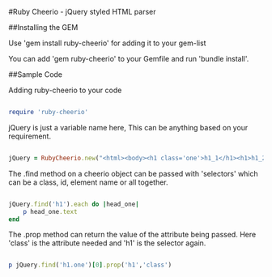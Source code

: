 #Ruby Cheerio - jQuery styled HTML parser


##Installing the GEM
 
Use 'gem install ruby-cheerio' for adding it to your gem-list

You can add 'gem ruby-cheerio' to your Gemfile and run 'bundle install'.


##Sample Code



Adding ruby-cheerio to your code

```ruby

require 'ruby-cheerio'

```

jQuery is just a variable name here, This can be anything based on your requirement.

```ruby

jQuery = RubyCheerio.new("<html><body><h1 class='one'>h1_1</h1><h1>h1_2</h1></body></html>")


```

The .find method on a cheerio object can be passed with 'selectors' which can be a class, id, element name or all together.

```ruby

jQuery.find('h1').each do |head_one|
	p head_one.text
end

```

The .prop method can return the value of the attribute being passed. Here 'class' is the attribute needed and 'h1' is the selector again.

```ruby

p jQuery.find('h1.one')[0].prop('h1','class')

```

